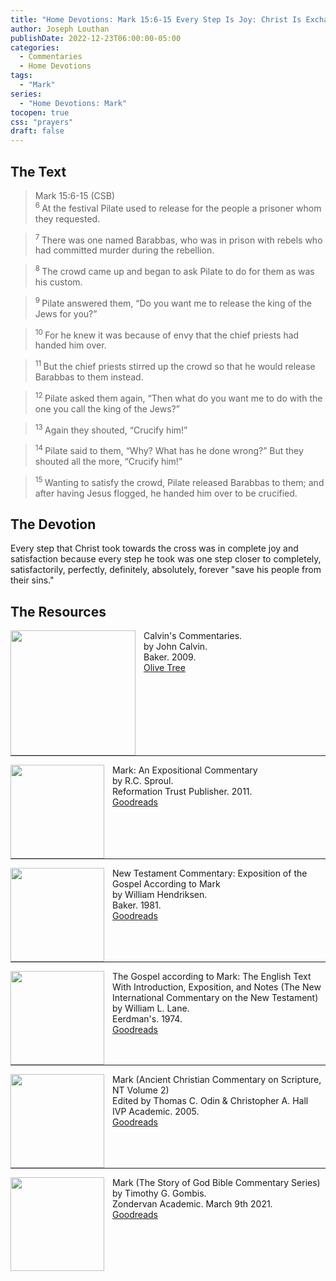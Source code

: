 ```yaml
---
title: "Home Devotions: Mark 15:6-15 Every Step Is Joy: Christ Is Exchanged For Us"
author: Joseph Louthan
publishDate: 2022-12-23T06:00:00-05:00
categories:
  - Commentaries
  - Home Devotions
tags:
  - "Mark"
series:
  - "Home Devotions: Mark"
tocopen: true
css: "prayers"
draft: false
---
```

## The Text

>Mark 15:6-15 (CSB)  
><sup> 6 </sup> At the festival Pilate used to release for the people a prisoner whom they requested. 

><sup> 7 </sup> There was one named Barabbas, who was in prison with rebels who had committed murder during the rebellion. 

><sup> 8 </sup> The crowd came up and began to ask Pilate to do for them as was his custom. 

><sup> 9 </sup> Pilate answered them, “Do you want me to release the king of the Jews for you?” 

><sup> 10 </sup> For he knew it was because of envy that the chief priests had handed him over. 

><sup> 11 </sup> But the chief priests stirred up the crowd so that he would release Barabbas to them instead. 

><sup> 12 </sup> Pilate asked them again, “Then what do you want me to do with the one you call the king of the Jews?” 

><sup> 13 </sup> Again they shouted, “Crucify him!” 

><sup> 14 </sup> Pilate said to them, “Why? What has he done wrong?” But they shouted all the more, “Crucify him!” 

><sup> 15 </sup> Wanting to satisfy the crowd, Pilate released Barabbas to them; and after having Jesus flogged, he handed him over to be crucified.

## The Devotion



Every step that Christ took towards the cross was in complete joy and satisfaction because every step he took was one step closer to completely, satisfactorily, perfectly, definitely, absolutely, forever "save his people from their sins."

## The Resources

<p style="clear:both;">

<img src="/images/resources/commentary-calvin-set.png" align="left" width="200" style="padding-right: 10px" />Calvin's Commentaries.  
by John Calvin.  
Baker. 2009.  
[Olive Tree](https://www.olivetree.com/store/product.php?productid=17517)

<p style="clear:both;">

---

<img src="/images/resources/commentary-mark-sproul.jpg" align="left" width="150" style="padding-right: 10px" />Mark: An Expositional Commentary  
by R.C. Sproul.  
Reformation Trust Publisher. 2011.  
[Goodreads](https://www.goodreads.com/book/show/13329901-mark?ac=1&from_search=true&qid=AjPCOwNAXj&rank=1)

<p style="clear:both;">

---

<img src="/images/resources/commentary-mark-hendriksen.jpg" align="left" width="150" style="padding-right: 10px" />New Testament Commentary: Exposition of the Gospel According to Mark  
by William Hendriksen.  
Baker. 1981.  
[Goodreads](https://www.goodreads.com/book/show/2365098.Mark)

<p style="clear:both;">

---

<img src="/images/resources/commentary-mark-lane.jpg" align="left" width="150" style="padding-right: 10px" />The Gospel according to Mark: The English Text With Introduction, Exposition, and Notes (The New International Commentary on the New Testament)  
by William L. Lane.  
Eerdman's. 1974.  
[Goodreads](https://www.goodreads.com/book/show/978619.The_Gospel_of_Mark?from_search=true&from_srp=true&qid=UOUMUiJ7z4&rank=2)

<p style="clear:both;">

---

<img src="/images/resources/commentary-mark-oden.jpg" align="left" width="150" style="padding-right: 10px" />Mark (Ancient Christian Commentary on Scripture, NT Volume 2)  
Edited by Thomas C. Odin & Christopher A. Hall  
IVP Academic. 2005.  
[Goodreads](https://www.goodreads.com/book/show/33015669-mark)

<p style="clear:both;">

---

<img src="/images/resources/commentary-mark-gombis.jpg" align="left" width="150" style="padding-right: 10px" />Mark (The Story of God Bible Commentary Series)  
by Timothy G. Gombis.   
Zondervan Academic. March 9th 2021.  
[Goodreads](https://www.goodreads.com/book/show/54287613-mark)

<p style="clear:both;">
